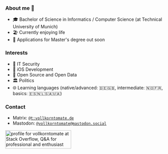### About me 🍅

- 🎓 Bachelor of Science in Informatics / Computer Science (at Technical University of Munich)
- 🏖 Currently enjoying life
- 🏫 Applications for Master's degree out soon



### Interests

- 🔐 IT Security
- 📱 iOS Development
- 📖 Open Source and Open Data
- 🏛 Politics
- 🌐 Learning languages (native/advanced: 🇩🇪🇬🇧, intermediate: 🇳🇴🇫🇷, basics: 🇪🇸🇳🇱🇸🇦🇺🇦)



### Contact
- Matrix: [`@t:vollkorntomate.de`](https://matrix.to/#/@t:vollkorntomate.de)
- Mastodon: [`@vollkorntomate@mastodon.social`](https://mastodon.social/@vollkorntomate)


<a href="https://stackoverflow.com/users/10295689/vollkorntomate"><img src="https://stackoverflow.com/users/flair/10295689.png?theme=dark" width="208" height="58" alt="profile for vollkorntomate at Stack Overflow, Q&amp;A for professional and enthusiast programmers" title="profile for vollkorntomate at Stack Overflow, Q&amp;A for professional and enthusiast programmers"></a>

